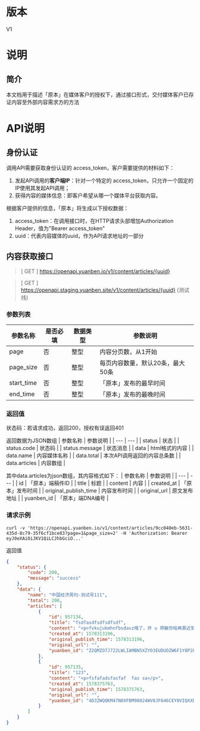 # 版本
V1

# 说明

## 简介

本文档用于描述「原本」在媒体客户的授权下，通过接口形式，交付媒体客户已存证内容至外部内容需求方的方法

# API说明

## 身份认证

调用API需要获取身份认证的 access_token，客户需要提供的材料如下：

1. 发起API调用的**客户端IP**：针对一个特定的 access_token，只允许一个固定的IP使用其发起API调用；
2. 获得内容的媒体信息：即客户希望从哪一个媒体平台获取内容。

根据客户提供的信息，「原本」将生成以下授权数据：
1. access_token：在调用接口时，在HTTP请求头部增加Authorization Header，值为"Bearer access_token"
2. uuid：代表内容媒体的uuid，作为API请求地址的一部分


## 内容获取接口
> [ GET ] https://openapi.yuanben.io/v1/content/articles/{uuid} 

> [ GET ] https://openapi.staging.yuanben.site/v1/content/articles/{uuid} (测试线)

### 参数列表
| 参数名称 | 是否必填 | 数据类型 | 参数说明 |
| --- | --- | --- | --- |
|page|否|整型|内容分页数，从1开始|
|page_size|否|整型|每页内容数量，默认20条，最大50条|
|start_time|否|整型|「原本」发布的最早时间|
|end_time|否|整型|「原本」发布的最晚时间|

### 返回值

状态码：若请求成功，返回200，授权有误返回401

返回数据为JSON数组
| 参数名称 | 参数说明 |
| --- | --- |
| status | 状态 |
| status.code | 状态码 |
| status.message | 状态消息 |
| data | html格式的内容 |
| data.name | 内容媒体名称 |
| data.total | 本次API调用返回的内容总条数 |
| data.articles | 内容数组 |

其中data.articles为json数组，其内容格式如下：
| 参数名称 | 参数说明 |
| --- | --- |
| id | 「原本」端稿件ID |
| title | 标题 |
| content | 内容 |
| created_at | 「原本」发布时间 |
| original_publish_time | 内容发布时间 |
| original_url | 原文发布地址 |
| yuanben_id | 「原本」端DNA编号 |

### 请求示例
```shell
curl -v 'https://openapi.yuanben.io/v1/content/articles/9cc040eb-5631-435d-8c79-35f6cf1bce83?page=1&page_size=2' -H 'Authorization: Bearer eyJ0eXAiOiJKV1QiLCJhbGciO...'
```

返回值

```json
{
    "status": {
        "code": 200,
        "message": "success"
    },
    "data": {
        "name": "中国经济周刊-测试号111",
        "total": 200,
        "articles": [
            {
                "id": 957134,
                "title": "fsdfasdfsdfsdfsdf",
                "content": "<p>fvkujukmhnfbsdavz哦了，开 u 蒋敏你哈再靠近梦想</p>",
                "created_at": 1578313196,
                "original_publish_time": 1578313196,
                "original_url": "",
                "yuanben_id": "Z2QMZO7J722LWLIAMBN5XZYO3EUDUOZW6F1Y8P2LR3P7D67V9"
            },
            {
                "id": 957135,
                "title": "123",
                "content": "<p>fsfafadsfasfaf  fas sa</p>",
                "created_at": 1578375763,
                "original_publish_time": 1578375763,
                "original_url": "",
                "yuanben_id": "4D3ZWQQKM47N0XFBM98024WV8JF646CEY0VIQXXDW2RR79JBFU"
            }
        ]
    }
}
```

